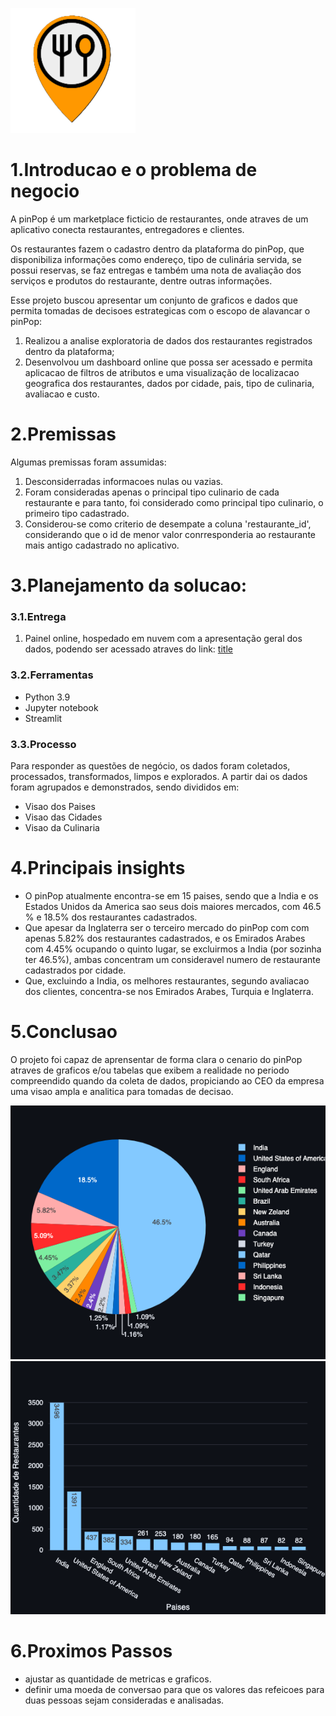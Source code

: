 ![alt text](./img/pinPop.png)
# 1.Introducao e o problema de negocio

A pinPop é um marketplace ficticio de restaurantes, onde atraves de um aplicativo conecta restaurantes, entregadores e clientes.

Os restaurantes fazem o cadastro dentro da plataforma do pinPop, que disponibiliza informações como endereço, tipo de culinária servida, se possui reservas, se faz entregas e também uma nota de avaliação dos serviços e produtos do restaurante, dentre outras informações.

Esse projeto buscou apresentar um conjunto de graficos e dados que permita tomadas de decisoes estrategicas com o escopo de alavancar o pinPop:

1. Realizou a analise exploratoria de dados dos restaurantes registrados dentro da plataforma;
2. Desenvolvou um dashboard online que possa ser acessado e permita aplicacao de filtros de atributos e uma visualização de localizacao geografica dos restaurantes, dados por cidade, pais, tipo de culinaria, avaliacao e custo. 
   

# 2.Premissas

Algumas premissas foram assumidas:
1. Desconsiderradas informacoes nulas ou vazias.
2. Foram consideradas apenas o principal tipo culinario de cada restaurante e para tanto, foi considerado como principal tipo culinario, o primeiro tipo cadastrado.
3. Considerou-se como criterio de desempate a coluna 'restaurante_id', considerando que o id de menor valor conrresponderia ao restaurante mais antigo cadastrado no aplicativo.


# 3.Planejamento da solucao:
### 3.1.Entrega
1. Painel online, hospedado em nuvem com a apresentação geral dos dados, podendo ser acessado atraves do link: [title](https://lununespires-world-restaurants-home-hvl5xm.streamlit.app/)

### 3.2.Ferramentas
- Python 3.9
- Jupyter notebook
- Streamlit

### 3.3.Processo
Para responder as questões de negócio, os dados foram coletados, processados, transformados, limpos e explorados.
A partir dai os dados foram agrupados e demonstrados, sendo divididos em:
- Visao dos Paises
- Visao das Cidades
- Visao da Culinaria


# 4.Principais insights
- O pinPop atualmente encontra-se em 15 paises, sendo que a India e os Estados Unidos da America sao seus dois maiores mercados, com 46.5 % e 18.5% dos restaurantes cadastrados.
- Que apesar da Inglaterra ser o terceiro mercado do pinPop com com apenas 5.82% dos restaurantes cadastrados, e os Emirados Arabes com 4.45% ocupando o quinto lugar, se excluirmos a India (por sozinha ter 46.5%), ambas concentram um consideravel numero de restaurante cadastrados por cidade.
- Que, excluindo a India, os melhores restaurantes, segundo avaliacao dos clientes, concentra-se nos Emirados Arabes, Turquia e Inglaterra.  
  

# 5.Conclusao
O projeto foi capaz de aprensentar de forma clara o cenario do pinPop atraves de graficos e/ou tabelas que exibem a realidade no periodo compreendido quando da coleta de dados, propiciando ao CEO da empresa uma visao ampla e analitica para tomadas de decisao.

![alt text](./img/newplot_countries.png)
![alt text](./img/barplot_restaurants.png)


# 6.Proximos Passos
- ajustar as quantidade de metricas e graficos.
- definir uma moeda de conversao para que os valores das refeicoes para duas pessoas sejam consideradas e analisadas.
